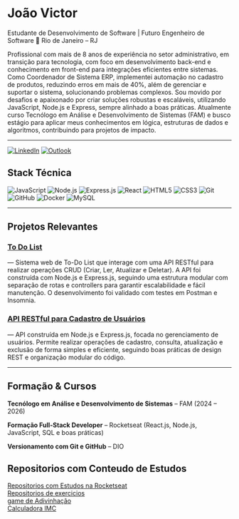 # João Victor

 Estudante de Desenvolvimento de Software | Futuro Engenheiro de Software 
📍 Rio de Janeiro – RJ  

Profissional com mais de 8 anos de experiência no setor administrativo, em transição para tecnologia, com foco em desenvolvimento back-end e conhecimento em front-end para integrações eficientes entre sistemas.
Como Coordenador de Sistema ERP, implementei automação no cadastro de produtos, reduzindo erros em mais de 40%, além de gerenciar e suportar o sistema, solucionando problemas complexos.
Sou movido por desafios e apaixonado por criar soluções robustas e escaláveis, utilizando JavaScript, Node.js e Express, sempre alinhado a boas práticas.
Atualmente curso Tecnólogo em Análise e Desenvolvimento de Sistemas (FAM) e busco estágio para aplicar meus conhecimentos em lógica, estruturas de dados e algoritmos, contribuindo para projetos de impacto.

---

[![LinkedIn](https://img.shields.io/badge/LinkedIn-0077B5?style=for-the-badge&logo=linkedin&logoColor=white)]([https://www.linkedin.com](https://www.linkedin.com/in/apenasjoo/)) [![Outlook](https://img.shields.io/badge/Outlook-0078D4?style=for-the-badge&logo=microsoft-outlook&logoColor=white)](mailto:joovithorlol@hotmail.com.br)

## Stack Técnica  

![JavaScript](https://img.shields.io/badge/JavaScript-323330?style=for-the-badge&logo=javascript&logoColor=F7DF1E)  ![Node.js](https://img.shields.io/badge/Node.js-43853D?style=for-the-badge&logo=node.js&logoColor=white)  ![Express.js](https://img.shields.io/badge/Express.js-404D59?style=for-the-badge)  ![React](https://img.shields.io/badge/React-20232A?style=for-the-badge&logo=react&logoColor=61DAFB)  ![HTML5](https://img.shields.io/badge/HTML5-E34F26?style=for-the-badge&logo=html5&logoColor=white) ![CSS3](https://img.shields.io/badge/CSS3-1572B6?style=for-the-badge&logo=css3&logoColor=white)  ![Git](https://img.shields.io/badge/Git-F05032?style=for-the-badge&logo=git&logoColor=white)![GitHub](https://img.shields.io/badge/GitHub-181717?style=for-the-badge&logo=github&logoColor=white) ![Docker](https://img.shields.io/badge/Docker-2496ED?style=for-the-badge&logo=docker&logoColor=white) ![MySQL](https://img.shields.io/badge/mysql-%2300f.svg?style=for-the-badge&logo=mysql&logoColor=white)

---

## Projetos Relevantes  

### [To Do List](https://github.com/apenasjoo/ToDoList)
— Sistema web de To-Do List que interage com uma API RESTful para realizar operações CRUD (Criar, Ler, Atualizar e Deletar). A API foi construída com Node.js e Express.js, seguindo uma estrutura modular com separação de rotas e controllers para garantir escalabilidade e fácil manutenção. O desenvolvimento foi validado com testes em Postman e Insomnia.

### [API RESTful para Cadastro de Usuários](https://github.com/apenasjoo/api-cadastro/tree/Versao-01)  
— API construída em Node.js e Express.js, focada no gerenciamento de usuários. Permite realizar operações de cadastro, consulta, atualização e exclusão de forma simples e eficiente, seguindo boas práticas de design REST e organização modular do código.  

---

## Formação & Cursos  

 **Tecnólogo em Análise e Desenvolvimento de Sistemas** – FAM (2024 – 2026)  
 
 **Formação Full-Stack Developer** – Rocketseat (React.js, Node.js, JavaScript, SQL e boas práticas)
 
 **Versionamento com Git e GitHub** – DIO  
 
## Repositorios com Conteudo de Estudos
[Repositorios com Estudos na Rocketseat](https://github.com/apenasjoo/rocketseat-fullstack-estudo)  
[Repositorios de exercicios](https://github.com/apenasjoo/estudos)  
[game de Adivinhação](https://github.com/apenasjoo/game-adivinhacao)    
[Calculadora IMC](https://github.com/apenasjoo/imc-calculadora)
